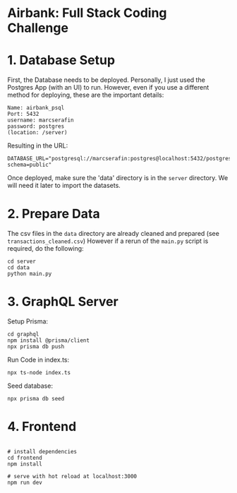 # Airbank: Full Stack Coding Challenge

# 1. Database Setup

First, the Database needs to be deployed. Personally, I just used the Postgres App (with an UI) to run. 
However, even if you use a different method for deploying, these are the important details:

```
Name: airbank_psql
Port: 5432
username: marcserafin
password: postgres
(location: /server)
```

Resulting in the URL:

```
DATABASE_URL="postgresql://marcserafin:postgres@localhost:5432/postgres?schema=public"
```

Once deployed, make sure the 'data' directory is in the `server` directory. We will need it later to import the datasets.

# 2. Prepare Data

The csv files in the ``data`` directory are already cleaned and prepared (see `transactions_cleaned.csv`)
However if a rerun of the `main.py` script is required, do the following:

```
cd server
cd data
python main.py
```


# 3. GraphQL Server

Setup Prisma:
```
cd graphql
npm install @prisma/client
npx prisma db push
```
Run Code in index.ts:
```
npx ts-node index.ts
```
Seed database:
```
npx prisma db seed
```

# 4. Frontend

```

# install dependencies
cd frontend
npm install

# serve with hot reload at localhost:3000
npm run dev


```




